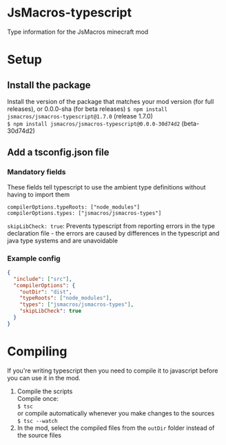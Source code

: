 # JsMacros-typescript
Type information for the JsMacros minecraft mod

# Setup
## Install the package
Install the version of the package that matches your mod version (for full releases), or 0.0.0-sha (for beta releases)
`$ npm install jsmacros/jsmacros-typescript@1.7.0` (release 1.7.0)  
`$ npm install jsmacros/jsmacros-typescript@0.0.0-30d74d2` (beta-30d74d2)

## Add a tsconfig.json file
### Mandatory fields
These fields tell typescript to use the ambient type definitions without having to import them 

`compilerOptions.typeRoots: ["node_modules"]`  
`compilerOptions.types: ["jsmacros/jsmacros-types"]`

`skipLibCheck: true`: Prevents typescript from reporting errors in the type declaration file - the errors are caused by differences in the typescript and java type systems and are unavoidable

### Example config
```json
{
  "include": ["src"],
  "compilerOptions": {
    "outDir": "dist",
    "typeRoots": ["node_modules"],
    "types": ["jsmacros/jsmacros-types"],
    "skipLibCheck": true
  }
}
```

# Compiling
If you're writing typescript then you need to compile it to javascript before you can use it in the mod.

1. Compile the scripts  
Compile once:  
`$ tsc`  
or compile automatically whenever you make changes to the sources  
`$ tsc --watch`
2. In the mod, select the compiled files from the `outDir` folder instead of the source files

